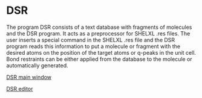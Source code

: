 DSR
===

The program DSR consists of a text database with fragments of molecules and the DSR program. 
It acts as a preprocessor for SHELXL .res files. The user inserts a special command in the SHELXL .res file 
and the DSR program reads this information to put a molecule or fragment with the desired atoms on the position 
of the target atoms or q-peaks in the unit cell. Bond restraints can be either applied from the database to the molecule 
or automatically generated.

[DSR main window](https://github.com/dkratzert/DSR/blob/master/pictures/dsr_shelxle.png?raw=true)

[DSR editor](https://github.com/dkratzert/DSR/blob/master/pictures/dsr_editor.png?raw=true)
